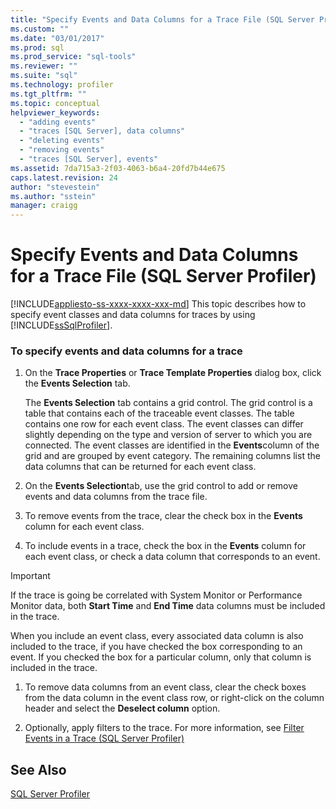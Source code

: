 ```yaml
---
title: "Specify Events and Data Columns for a Trace File (SQL Server Profiler) | Microsoft Docs"
ms.custom: ""
ms.date: "03/01/2017"
ms.prod: sql
ms.prod_service: "sql-tools"
ms.reviewer: ""
ms.suite: "sql"
ms.technology: profiler
ms.tgt_pltfrm: ""
ms.topic: conceptual
helpviewer_keywords: 
  - "adding events"
  - "traces [SQL Server], data columns"
  - "deleting events"
  - "removing events"
  - "traces [SQL Server], events"
ms.assetid: 7da715a3-2f03-4063-b6a4-20fd7b44e675
caps.latest.revision: 24
author: "stevestein"
ms.author: "sstein"
manager: craigg
---
```

# Specify Events and Data Columns for a Trace File (SQL Server Profiler)
[!INCLUDE[appliesto-ss-xxxx-xxxx-xxx-md](../../includes/appliesto-ss-xxxx-xxxx-xxx-md.md)]
  This topic describes how to specify event classes and data columns for traces by using [!INCLUDE[ssSqlProfiler](../../includes/sssqlprofiler-md.md)].  
  
### To specify events and data columns for a trace  
  
1.  On the **Trace Properties** or **Trace Template Properties** dialog box, click the **Events Selection** tab.  
  
     The **Events Selection** tab contains a grid control. The grid control is a table that contains each of the traceable event classes. The table contains one row for each event class. The event classes can differ slightly depending on the type and version of server to which you are connected. The event classes are identified in the **Events**column of the grid and are grouped by event category. The remaining columns list the data columns that can be returned for each event class.  
  
2.  On the **Events Selection**tab, use the grid control to add or remove events and data columns from the trace file.  
  
3.  To remove events from the trace, clear the check box in the **Events** column for each event class.  
  
4.  To include events in a trace, check the box in the **Events** column for each event class, or check a data column that corresponds to an event.  
  
> [!IMPORTANT]  
>  If the trace is going be correlated with System Monitor or Performance Monitor data, both **Start Time** and **End Time** data columns must be included in the trace.  
  
 When you include an event class, every associated data column is also included to the trace, if you have checked the box corresponding to an event. If you checked the box for a particular column, only that column is included in the trace.  
  
1.  To remove data columns from an event class, clear the check boxes from the data column in the event class row, or right-click on the column header and select the **Deselect column** option.  
  
2.  Optionally, apply filters to the trace. For more information, see [Filter Events in a Trace &#40;SQL Server Profiler&#41;](../../tools/sql-server-profiler/filter-events-in-a-trace-sql-server-profiler.md)  
  
## See Also  
 [SQL Server Profiler](../../tools/sql-server-profiler/sql-server-profiler.md)  
  
  
